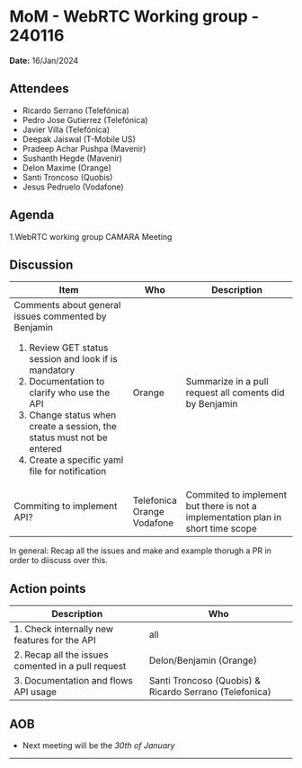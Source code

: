 # MoM - WebRTC Working group - 240116

**Date:** 16/Jan/2024

## Attendees

* Ricardo Serrano (Telefónica) 
* Pedro Jose Gutierrez (Telefónica)
* Javier Villa (Telefónica) 
* Deepak Jaiswal (T-Mobile US) 
* Pradeep Achar Pushpa (Mavenir) 
* Sushanth Hegde (Mavenir)
* Delon Maxime (Orange)
* Santi Troncoso (Quobis)
* Jesus Pedruelo (Vodafone)


## Agenda

1.WebRTC working group CAMARA Meeting

## Discussion

| Item | Who | Description |
| ---- | --- | ----------- |
|Comments about general issues commented by Benjamin <ol> <li> Review GET status session and look if is mandatory <li> Documentation to clarify who use the API <li> Change status when create a session, the status must not be entered <li> Create a specific yaml file for notification | Orange | Summarize in a pull request all coments did by Benjamin
| Commiting to implement API? | Telefonica<br> Orange<br> Vodafone<br> | Commited to implement but there is not a implementation plan in short time scope |

In general: Recap all the issues and make and example thorugh a PR in order to diiscuss over this. 



## Action points

| Description | Who | 
| ----------- | --- |
| 1. Check internally new features for the API  | all |
| 2. Recap all the issues comented in a pull request | Delon/Benjamin (Orange)|
| 3. Documentation and flows API usage | Santi Troncoso (Quobis) & Ricardo Serrano (Telefonica) |


## AOB

* Next meeting will be the *30th of January*


---------------------------------------------
